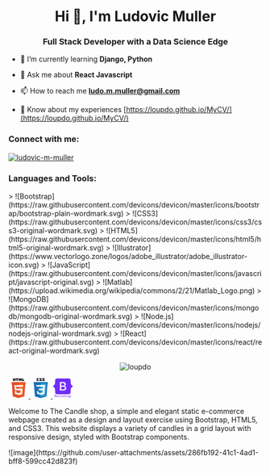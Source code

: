 <h1 align="center">Hi 👋, I'm Ludovic Muller</h1>
<h3 align="center">Full Stack Developer with a Data Science Edge</h3>

- 🌱 I’m currently learning **Django, Python**

- 💬 Ask me about **React Javascript**

- 📫 How to reach me **ludo.m.muller@gmail.com**

- 📄 Know about my experiences [https://loupdo.github.io/MyCV/](https://loupdo.github.io/MyCV/)

<h3 align="left">Connect with me:</h3>
<p align="left">
<a href="https://linkedin.com/in/ludovic-m-muller" target="blank"><img align="center" src="https://raw.githubusercontent.com/rahuldkjain/github-profile-readme-generator/master/src/images/icons/Social/linked-in-alt.svg" alt="ludovic-m-muller" height="30" width="40" /></a>
</p>

<h3 align="left">Languages and Tools:</h3>
> ![Bootstrap](https://raw.githubusercontent.com/devicons/devicon/master/icons/bootstrap/bootstrap-plain-wordmark.svg)
> ![CSS3](https://raw.githubusercontent.com/devicons/devicon/master/icons/css3/css3-original-wordmark.svg)
> ![HTML5](https://raw.githubusercontent.com/devicons/devicon/master/icons/html5/html5-original-wordmark.svg)
> ![Illustrator](https://www.vectorlogo.zone/logos/adobe_illustrator/adobe_illustrator-icon.svg)
> ![JavaScript](https://raw.githubusercontent.com/devicons/devicon/master/icons/javascript/javascript-original.svg)
> ![Matlab](https://upload.wikimedia.org/wikipedia/commons/2/21/Matlab_Logo.png)
> ![MongoDB](https://raw.githubusercontent.com/devicons/devicon/master/icons/mongodb/mongodb-original-wordmark.svg)
> ![Node.js](https://raw.githubusercontent.com/devicons/devicon/master/icons/nodejs/nodejs-original-wordmark.svg)
> ![React](https://raw.githubusercontent.com/devicons/devicon/master/icons/react/react-original-wordmark.svg)

<p align="center"><img align="center" src="https://github-readme-stats.vercel.app/api/top-langs?username=loupdo&show_icons=true&locale=en&layout=compact" alt="loupdo" /></p>


<a href="https://www.w3.org/html/" target="_blank" rel="noreferrer"> <img src="https://raw.githubusercontent.com/devicons/devicon/master/icons/html5/html5-original-wordmark.svg" alt="html5" width="40" height="40"/> </a>
<a href="https://www.w3schools.com/css/" target="_blank" rel="noreferrer"> <img src="https://raw.githubusercontent.com/devicons/devicon/master/icons/css3/css3-original-wordmark.svg" alt="css3" width="40" height="40"/> </a>
<a href="https://getbootstrap.com" target="_blank" rel="noreferrer"> <img src="https://raw.githubusercontent.com/devicons/devicon/master/icons/bootstrap/bootstrap-plain-wordmark.svg" alt="bootstrap" width="40" height="40"/> </a><br>
<p>Welcome to The Candle shop, a simple and elegant static e-commerce webpage created as a design and layout exercise using Bootstrap, HTML5, and CSS3. This website displays a variety of candles in a grid layout with responsive design, styled with Bootstrap components.</p>
![image](https://github.com/user-attachments/assets/286fb192-41c1-4ad1-bff8-599cc42d823f)

